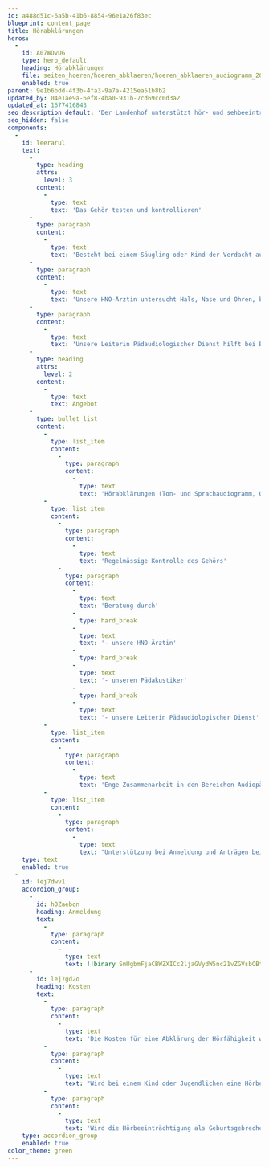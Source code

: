 ```yaml
---
id: a488d51c-6a5b-41b6-8854-96e1a26f83ec
blueprint: content_page
title: Hörabklärungen
heros:
  -
    id: A07WDvUG
    type: hero_default
    heading: Hörabklärungen
    file: seiten_hoeren/hoeren_abklaeren/hoeren_abklaeren_audiogramm_2022-01.jpg
    enabled: true
parent: 9e1b6bdd-4f3b-4fa3-9a7a-4215ea51b8b2
updated_by: 04e1ae9a-6ef8-4ba0-931b-7cd69cc0d3a2
updated_at: 1677416843
seo_description_default: 'Der Landenhof unterstützt hör- und sehbeeinträchtigte Kinder & Jugendliche in ihrem selbstbestimmten Leben durch Förderung ihrer Fähigkeiten & Entwicklung'
seo_hidden: false
components:
  -
    id: leerarul
    text:
      -
        type: heading
        attrs:
          level: 3
        content:
          -
            type: text
            text: 'Das Gehör testen und kontrollieren'
      -
        type: paragraph
        content:
          -
            type: text
            text: 'Besteht bei einem Säugling oder Kind der Verdacht auf Schwerhörigkeit, kann unser Pädakustiker messen, ob die Hörfähigkeit beeinträchtigt ist. Er erstellt ein Audiogramm oder Otoakustische Emissionen (eine «Echomessung» aus dem Innenohr, die keine aktive Mitarbeit des Kindes erfordert). '
      -
        type: paragraph
        content:
          -
            type: text
            text: 'Unsere HNO-Ärztin untersucht Hals, Nase und Ohren, bespricht alle Ergebnisse mit den Eltern und hält den Zustand des Gehörs in einem Befund fest. '
      -
        type: paragraph
        content:
          -
            type: text
            text: 'Unsere Leiterin Pädaudiologischer Dienst hilft bei Bedarf bei der IV-Anmeldung und beantragt in Absprache mit den Eltern Hörhilfen.'
      -
        type: heading
        attrs:
          level: 2
        content:
          -
            type: text
            text: Angebot
      -
        type: bullet_list
        content:
          -
            type: list_item
            content:
              -
                type: paragraph
                content:
                  -
                    type: text
                    text: 'Hörabklärungen (Ton- und Sprachaudiogramm, Otoakustische Emissionen)'
          -
            type: list_item
            content:
              -
                type: paragraph
                content:
                  -
                    type: text
                    text: 'Regelmässige Kontrolle des Gehörs'
              -
                type: paragraph
                content:
                  -
                    type: text
                    text: 'Beratung durch'
                  -
                    type: hard_break
                  -
                    type: text
                    text: '- unsere HNO-Ärztin'
                  -
                    type: hard_break
                  -
                    type: text
                    text: '- unseren Pädakustiker'
                  -
                    type: hard_break
                  -
                    type: text
                    text: '- unsere Leiterin Pädaudiologischer Dienst'
          -
            type: list_item
            content:
              -
                type: paragraph
                content:
                  -
                    type: text
                    text: 'Enge Zusammenarbeit in den Bereichen Audiopädagogik, Medizin und Technik'
          -
            type: list_item
            content:
              -
                type: paragraph
                content:
                  -
                    type: text
                    text: "Unterstützung bei Anmeldung und Anträgen bei der Invalidenversicherung \_\_\_\_\_\_\_\_\_\_\_\_\_\_\_\_\_\_\_\_\_\_\_\_\_\_\_\_\_\_\_\_\_\_\_\_\_\_\_\_\_\_\_\_\_\_"
    type: text
    enabled: true
  -
    id: lej7dwv1
    accordion_group:
      -
        id: h0Zaebqn
        heading: Anmeldung
        text:
          -
            type: paragraph
            content:
              -
                type: text
                text: !!binary SmUgbmFjaCBWZXICc2ljaGVydW5nc21vZGVsbCBtdXNzIGRpZSBadXdlaXN1bmcgw7xiZXIgZWluZW4gQXJ6dCwgZWluZSDDhHJ6dGluIGVyZm9sZ2VuIG9kZXIga2FubiB2b24gZGVuIEVsdGVybiBkaXJla3Qgdm9yZ2Vub21tZW4gd2VyZGVuLg==
      -
        id: lej7gd2o
        heading: Kosten
        text:
          -
            type: paragraph
            content:
              -
                type: text
                text: 'Die Kosten für eine Abklärung der Hörfähigkeit werden von der Krankenkasse rückerstattet. Am besten fragen die Eltern direkt bei ihrer Krankenkasse nach.'
          -
            type: paragraph
            content:
              -
                type: text
                text: "Wird bei einem Kind oder Jugendlichen eine Hörbeeinträchtigung diagnostiziert, übernimmt die Invalidenversicherung (IV/SVA) in den meisten Fällen die Kosten für Hörhilfen und weitere technische Hilfsmittel. Dazu braucht es eine Anmeldung bei der IV. Das entsprechende Anmeldeformular wird von uns mitgegeben, oder steht online auf der Plattform der Invalidenversicherung IV/SVA zur Verfügung. Bei Bedarf unterstützen wir die Eltern bei der Anmeldung.\_\_\_\_\_\_\_\_\_\_\_\_\_\_\_\_\_\_\_\_\_\_\_\_\_\_\_\_\_\_\_\_\_\_\_\_\_\_\_\_"
          -
            type: paragraph
            content:
              -
                type: text
                text: 'Wird die Hörbeeinträchtigung als Geburtsgebrechen diagnostiziert, übernimmt die Invalidenversicherung bis zum 20. Geburtstag die sogenannten medizinischen Massnahmen (HNO-Untersuchungen etc). Ab dem 21. Lebensjahr ist wieder die Krankenkasse zuständig.'
    type: accordion_group
    enabled: true
color_theme: green
---
```

